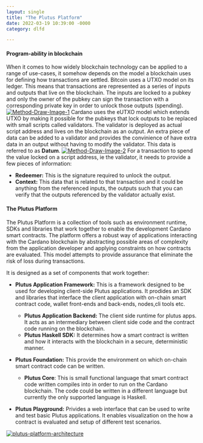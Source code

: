 ```yaml
---
layout: single
title: "The Plutus Platform"
date: 2022-03-19 10:39:00 -0000
category: dlfd

---
```


#### Program-ability in blockchain
When it comes to how widely blockchain technology can be applied to a range of use-cases, it somehow depends on the model a blockchain uses for defining how transactions are settled. 
Bitcoin uses a UTXO model on its ledger. This means that transactions are represented as a series of inputs and outputs that live on the blockchain. The inputs are locked to a pubkey and only the owner of the pubkey can sign the transaction with a corresponding private key in order to unlock those outputs (spending). 
<a href="https://ibb.co/0BsKXCt"><img src="https://i.ibb.co/n3PB07C/Method-Draw-Image-1.png" alt="Method-Draw-Image-1" border="0"></a>
Cardano uses the eUTXO model which extends UTXO by making it possible for the pubkeys that lock outputs to be replaced with small scripts called validators. The validator is deployed as actual script address and lives on the blockchain as an output.
An extra piece of data can be added to a validator and provides the convinience of have extra data in an output without having to modify the validator. This data is referred to as **Datum**. 
<a href="https://ibb.co/HHXbZFZ"><img src="https://i.ibb.co/2k5CJnJ/Method-Draw-Image-2.png" alt="Method-Draw-Image-2" border="0"></a>
For a transaction to spend the value locked on a script address, ie the validator, it needs to provide a few pieces of information:
* **Redeemer:** This is the signature required to unlock the output.
* **Context:** This data that is related to that transaction and it could be anything from the referenced inputs, the outputs such that you can verify that the outputs referenced by the validator actually exist. 

#### The Plutus Platform
The Plutus Platform is a collection of tools such as environment runtime, SDKs and libraries that work together to enable the development Cardano smart contracts. The platform offers a robust way of applications interacting with the Cardano blockchain by abstracting possible areas of complexity from the application developer and applying constraints on how contracts are evaluated. This model attempts to provide assurance that eliminate the risk of loss during transactions. 

It is designed as a set of components that work together: 

* **Plutus Application Framework:** This is a framework designed to  be used for developing client-side Plutus applications. It prodides an SDK and libraries that interface the client application with on-chain smart contract code, wallet front-ends and back-ends, nodes,cli tools etc.
   * **Plutus Application Backend:** The client side runtime for plutus apps. It acts as an intermediary between client side code and the contract code running on the blockchain. 
   * **Plutus Haskell SDK:** It determines how a smart contract is written and how it interacts with the blockchain in a secure, deterministic manner. 

* **Plutus Foundation:** This provide the environment on which on-chain smart contract code can be written. 
   * **Plutus Core**: This is small functional language that smart contract code written compiles into in order to run on the Cardano blockchain. The code could be written in a different language but currently the only supported language is Haskell.
* **Plutus Playground:** Privides a web interface that can be used to write and test basic Plutus applications. It enables visualization on the how a contract is evaluated and setup of different test scenarios.

<a href="https://ibb.co/w0B7hPv"><img src="https://i.ibb.co/0DmKy6w/plutus-platform-architecture.png" alt="plutus-platform-architecture" border="0"></a>

